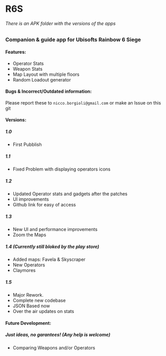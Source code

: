 # R6S

###### There is an APK folder with the versions of the apps

### Companion & guide app for Ubisofts Rainbow 6 Siege

#### Features:

- Operator Stats
- Weapon Stats
- Map Layout with multiple floors
- Random Loadout generator

#### Bugs & Incorrect/Outdated information:

Please report these to `nicco.borgioli@gmail.com` or make an Issue on this git

#### Versions:

##### 1.0

- First Pubblish

##### 1.1

- Fixed Problem with displaying operators icons

##### 1.2

- Updated Operator stats and gadgets after the patches
- UI improvements
- Github link for easy of access

##### 1.3

- New UI and performance improvements
- Zoom the Maps

##### 1.4 (Currently still bloked by the play store)

- Added maps: Favela & Skyscraper
- New Operators
- Claymores

##### 1.5

- Major Rework.
- Complete new codebase
- JSON Based now
- Over the air updates on stats

#### Future Development:

##### Just ideas, no garantees! (Any help is welcome)

- Comparing Weapons and/or Operators
